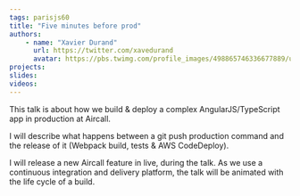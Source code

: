 ```yaml
---
tags: parisjs60
title: "Five minutes before prod"
authors:
    - name: "Xavier Durand"
      url: https://twitter.com/xavedurand
      avatar: https://pbs.twimg.com/profile_images/498865746336677889/uPbV2xob.jpeg
projects:
slides:
videos:
---
```

This talk is about how we build & deploy a complex AngularJS/TypeScript app in production at Aircall.

I will describe what happens between a git push production command and the release of it (Webpack build, tests & AWS CodeDeploy).

I will release a new Aircall feature in live, during the talk.
As we use a continuous integration and delivery platform, the talk will be animated with the life cycle of a build.